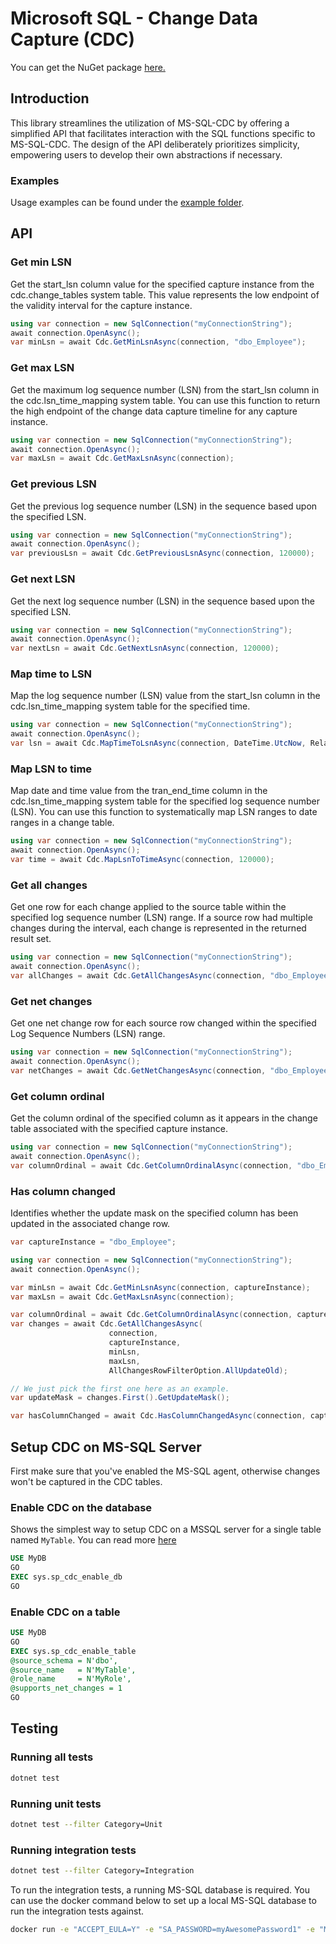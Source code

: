 # Microsoft SQL - Change Data Capture (CDC)

You can get the NuGet package [here.](https://www.nuget.org/packages/MsSqlCdc)

## Introduction

This library streamlines the utilization of MS-SQL-CDC by offering a simplified API that facilitates interaction with the SQL functions specific to MS-SQL-CDC. The design of the API deliberately prioritizes simplicity, empowering users to develop their own abstractions if necessary.

### Examples

Usage examples can be found under the [example folder](https://github.com/DAXGRID/mssql-cdc/tree/master/examples).

## API

### Get min LSN

Get the start_lsn column value for the specified capture instance from the cdc.change_tables system table. This value represents the low endpoint of the validity interval for the capture instance.

```c#
using var connection = new SqlConnection("myConnectionString");
await connection.OpenAsync();
var minLsn = await Cdc.GetMinLsnAsync(connection, "dbo_Employee");
```

### Get max LSN

Get the maximum log sequence number (LSN) from the start_lsn column in the cdc.lsn_time_mapping system table. You can use this function to return the high endpoint of the change data capture timeline for any capture instance.

```c#
using var connection = new SqlConnection("myConnectionString");
await connection.OpenAsync();
var maxLsn = await Cdc.GetMaxLsnAsync(connection);
```

### Get previous LSN

Get the previous log sequence number (LSN) in the sequence based upon the specified LSN.

```c#
using var connection = new SqlConnection("myConnectionString");
await connection.OpenAsync();
var previousLsn = await Cdc.GetPreviousLsnAsync(connection, 120000);
```

### Get next LSN

Get the next log sequence number (LSN) in the sequence based upon the specified LSN.

```c#
using var connection = new SqlConnection("myConnectionString");
await connection.OpenAsync();
var nextLsn = await Cdc.GetNextLsnAsync(connection, 120000);
```

### Map time to LSN

Map the log sequence number (LSN) value from the start_lsn column in the cdc.lsn_time_mapping system table for the specified time.

```c#
using var connection = new SqlConnection("myConnectionString");
await connection.OpenAsync();
var lsn = await Cdc.MapTimeToLsnAsync(connection, DateTime.UtcNow, RelationalOperator.LargestLessThan);
```

### Map LSN to time

Map date and time value from the tran_end_time column in the cdc.lsn_time_mapping system table for the specified log sequence number (LSN). You can use this function to systematically map LSN ranges to date ranges in a change table.

```c#
using var connection = new SqlConnection("myConnectionString");
await connection.OpenAsync();
var time = await Cdc.MapLsnToTimeAsync(connection, 120000);
```

### Get all changes

Get one row for each change applied to the source table within the specified log sequence number (LSN) range. If a source row had multiple changes during the interval, each change is represented in the returned result set.

```c#
using var connection = new SqlConnection("myConnectionString");
await connection.OpenAsync();
var allChanges = await Cdc.GetAllChangesAsync(connection, "dbo_Employee", 120000, 120020);
```

### Get net changes

Get one net change row for each source row changed within the specified Log Sequence Numbers (LSN) range.

```c#
using var connection = new SqlConnection("myConnectionString");
await connection.OpenAsync();
var netChanges = await Cdc.GetNetChangesAsync(connection, "dbo_Employee", 120000, 120020);
```

### Get column ordinal

Get the column ordinal of the specified column as it appears in the change table associated with the specified capture instance.

```c#
using var connection = new SqlConnection("myConnectionString");
await connection.OpenAsync();
var columnOrdinal = await Cdc.GetColumnOrdinalAsync(connection, "dbo_Employee", "Salary");
```

### Has column changed

Identifies whether the update mask on the specified column has been updated in the associated change row.

```c#
var captureInstance = "dbo_Employee";

using var connection = new SqlConnection("myConnectionString");
await connection.OpenAsync();

var minLsn = await Cdc.GetMinLsnAsync(connection, captureInstance);
var maxLsn = await Cdc.GetMaxLsnAsync(connection);

var columnOrdinal = await Cdc.GetColumnOrdinalAsync(connection, captureInstance, columnName);
var changes = await Cdc.GetAllChangesAsync(
                      connection,
                      captureInstance,
                      minLsn,
                      maxLsn,
                      AllChangesRowFilterOption.AllUpdateOld);

// We just pick the first one here as an example.
var updateMask = changes.First().GetUpdateMask();

var hasColumnChanged = await Cdc.HasColumnChangedAsync(connection, captureInstance, columnName, updateMask);
```

## Setup CDC on MS-SQL Server

First make sure that you've enabled the MS-SQL agent, otherwise changes won't be captured in the CDC tables.

### Enable CDC on the database

Shows the simplest way to setup CDC on a MSSQL server for a single table named `MyTable`. You can read more [here](https://docs.microsoft.com/en-us/sql/relational-databases/track-changes/enable-and-disable-change-data-capture-sql-server?view=sql-server-ver15)

```sql
USE MyDB
GO
EXEC sys.sp_cdc_enable_db
GO
```


### Enable CDC on a table

```sql
USE MyDB
GO
EXEC sys.sp_cdc_enable_table
@source_schema = N'dbo',
@source_name   = N'MyTable',
@role_name     = N'MyRole',
@supports_net_changes = 1
GO
```

## Testing

### Running all tests

```sh
dotnet test
```

### Running unit tests

```sh
dotnet test --filter Category=Unit
```

### Running integration tests

```sh
dotnet test --filter Category=Integration
```

To run the integration tests, a running MS-SQL database is required. You can use the docker command below to set up a local MS-SQL database to run the integration tests against.

```sh
docker run -e "ACCEPT_EULA=Y" -e "SA_PASSWORD=myAwesomePassword1" -e "MSSQL_AGENT_ENABLED=True"  -p 1433:1433 -d  mcr.microsoft.com/mssql/server:2019-CU13-ubuntu-20.04
```
